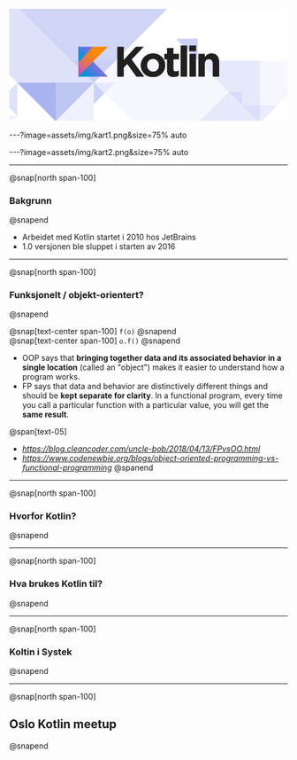 ![](assets/img/kotlin-logo.png)

---?image=assets/img/kart1.png&size=75% auto

---?image=assets/img/kart2.png&size=75% auto

---
@snap[north span-100]
### Bakgrunn
@snapend

* Arbeidet med Kotlin startet i 2010 hos JetBrains
* 1.0 versjonen ble sluppet i starten av 2016


---
@snap[north span-100]
### Funksjonelt / objekt-orientert?
@snapend

@snap[text-center span-100]
`f(o)`
@snapend
<br>
@snap[text-center span-100]
`o.f()`
@snapend

* OOP says that **bringing together data and its associated behavior in a single location** (called an "object") makes it easier to understand how a program works.
* FP says that data and behavior are distinctively different things and should be **kept separate for clarity**. In a functional program, every time you call a particular function with a particular value, you will get the **same result**.

@span[text-05]
* *https://blog.cleancoder.com/uncle-bob/2018/04/13/FPvsOO.html*
* *https://www.codenewbie.org/blogs/object-oriented-programming-vs-functional-programming*
@spanend

---
@snap[north span-100]
### Hvorfor Kotlin?
@snapend

---
@snap[north span-100]
### Hva brukes Kotlin til?
@snapend

---
@snap[north span-100]
### Koltin i Systek
@snapend

---
@snap[north span-100]
## Oslo Kotlin meetup
@snapend
